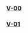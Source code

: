 ### [V-00]
### [V-01]

[V-00]: <https://3-4rm.github.io/develexe.com-prototype/v-00/index.html>
[V-01]: <https://3-4rm.github.io/develexe.com-prototype/v-01/index.html>
